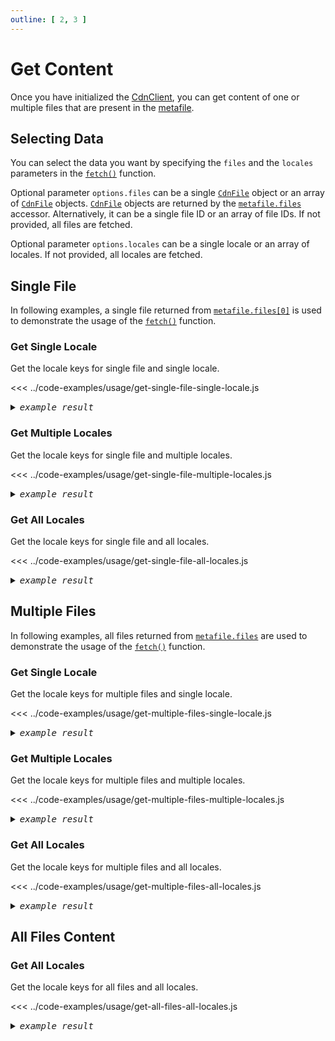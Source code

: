 ```yaml
---
outline: [ 2, 3 ]
---
```


# Get Content

Once you have initialized the [CdnClient](../reference/client-api.md#constructor), you can get content of one or multiple files that are present in
the [metafile](../get-started/metafile.md).

## Selecting Data

You can select the data you want by specifying the `files` and the `locales` parameters in the [`fetch()`](../reference/client-api.md#fetch-options) function.

Optional parameter `options.files` can be a single [`CdnFile`](../reference/types.md#cdnfile) object or an array of [`CdnFile`](../reference/types.md#cdnfile)
objects. [`CdnFile`](../reference/types.md#cdnfile) objects are returned by the [`metafile.files`](../reference/client-api.md#metafile-files) accessor. Alternatively, it can be a single file ID or an array of file
IDs. If not provided, all files are fetched.

Optional parameter `options.locales` can be a single locale or an array of locales. If not provided, all locales are fetched.

## Single File

In following examples, a single file returned from [`metafile.files[0]`](../reference/client-api.md#metafile-files) is used to demonstrate the usage of the [`fetch()`](../reference/client-api.md#fetch-options)
function.

### Get Single Locale

Get the locale keys for single file and single locale.

<<< ../code-examples/usage/get-single-file-single-locale.js

<details><summary><i><samp>example result</samp></i></summary>

<<< ../code-examples/usage/results/get-single-file-single-locale.js
</details>

### Get Multiple Locales

Get the locale keys for single file and multiple locales.

<<< ../code-examples/usage/get-single-file-multiple-locales.js

<details><summary><i><samp>example result</samp></i></summary>

<<< ../code-examples/usage/results/get-single-file-multiple-locales.js
</details>

### Get All Locales

Get the locale keys for single file and all locales.

<<< ../code-examples/usage/get-single-file-all-locales.js

<details><summary><i><samp>example result</samp></i></summary>

<<< ../code-examples/usage/results/get-single-file-all-locales.js
</details>

## Multiple Files

In following examples, all files returned from [`metafile.files`](../reference/client-api.md#metafile-files) are used to demonstrate the usage of the [`fetch()`](../reference/client-api.md#fetch-options) function.

### Get Single Locale

Get the locale keys for multiple files and single locale.

<<< ../code-examples/usage/get-multiple-files-single-locale.js

<details><summary><i><samp>example result</samp></i></summary>

<<< ../code-examples/usage/results/get-multiple-files-single-locale.js
</details>

### Get Multiple Locales

Get the locale keys for multiple files and multiple locales.

<<< ../code-examples/usage/get-multiple-files-multiple-locales.js

<details><summary><i><samp>example result</samp></i></summary>

<<< ../code-examples/usage/results/get-multiple-files-multiple-locales.js
</details>

### Get All Locales

Get the locale keys for multiple files and all locales.

<<< ../code-examples/usage/get-multiple-files-all-locales.js

<details><summary><i><samp>example result</samp></i></summary>

<<< ../code-examples/usage/results/get-multiple-files-all-locales.js
</details>

## All Files Content

### Get All Locales

Get the locale keys for all files and all locales.

<<< ../code-examples/usage/get-all-files-all-locales.js

<details><summary><i><samp>example result</samp></i></summary>

<<< ../code-examples/usage/results/get-all-files-all-locales.js
</details>
